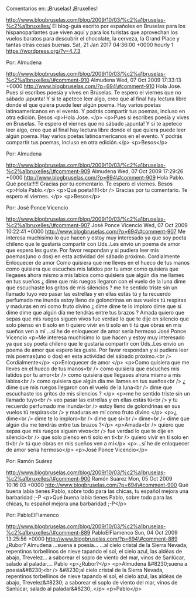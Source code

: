 Comentarios en: ¡Bruselas! ¡Bruxelles!

http://www.blogbruselas.com/blog/2009/10/03/%c2%a1bruselas-%c2%a1bruxelles/
El blog-guía escrito por españoles en Bruselas para los hispanoparlantes
que viven aquí y para los turistas que aprovechan los vuelos baratos
para descubrir el chocolate, la cerveza, la Grand Place y tantas otras
cosas buenas. Sat, 21 Jan 2017 04:36:00 +0000 hourly 1
https://wordpress.org/?v=4.7.3

Por: Almudena

http://www.blogbruselas.com/blog/2009/10/03/%c2%a1bruselas-%c2%a1bruxelles/\#comment-910
Almudena Wed, 07 Oct 2009 17:33:13 +0000
http://www.blogbruselas.com/?p=694\#comment-910 Hola Jose. Pues si
escribes poesía y vives en Bruselas. Te espero el viernes que no sábado
¡apunta! Y si te apetece leer algo, creo que al final hay lectura libre
donde el que quiera puede leer algún poema. Hay varios poetas
latinoamericanos en el evento. Y podrás compartir tus poemas, incluso en
otra edición. Besos \<p\>Hola Jose. \</p\> \<p\>Pues si escribes poesía
y vives en Bruselas. Te espero el viernes que no sábado ¡apunta! Y si te
apetece leer algo, creo que al final hay lectura libre donde el que
quiera puede leer algún poema. Hay varios poetas latinoamericanos en el
evento. Y podrás compartir tus poemas, incluso en otra edición.\</p\>
\<p\>Besos\</p\>

Por: Almudena

http://www.blogbruselas.com/blog/2009/10/03/%c2%a1bruselas-%c2%a1bruxelles/\#comment-909
Almudena Wed, 07 Oct 2009 17:29:26 +0000
http://www.blogbruselas.com/?p=694\#comment-909 Hola Pablo. Qué
poeta!!!!! Gracias por tu comentario. Te espero el viernes. Besos
\<p\>Hola Pablo.\</p\> \<p\>Qué poeta!!!!!\<br /\> Gracias por tu
comentario. Te espero el viernes. \</p\> \<p\>Besos\</p\>

Por: José Ponce Vicencio

http://www.blogbruselas.com/blog/2009/10/03/%c2%a1bruselas-%c2%a1bruxelles/\#comment-907
José Ponce Vicencio Wed, 07 Oct 2009 10:22:41 +0000
http://www.blogbruselas.com/?p=694\#comment-907 Me interesa muchisímo lo
que hacen y estoy muy interesado ya que soy poeta chileno que le
gustaria compartir con Uds..Les envio un poema de amor que espero les
guste. Por favor respondan y si pudiera leer mis poemas(uno o dos) en
esta actividad del sábado próximo. Cordialmente Enloquecer de amor Como
quisiera que me lleves en el hueco de tus manos como quisiera que
escuches mis latidos por tu amor como quisiera que llegases ahora mismo
a mis labios como quisiera que algún día me llames en tus sueños ¿ dime
que mis ruegos llegaron con el vuelo de la luna dime que escuchaste los
gritos de mis silencios ? me he sentido triste sin un llamado tuyo veo
pasar las estrellas y en ellas estás tú y tu recuerdo perfumado me
inunda estoy lleno de golondrinas en sus vuelos tú respiras y maduras en
mí como fruto divino ¿ dime dime te lo imploro dime que sí dime dime que
algún día me tendrás entre tus brazos ? Amada quiero que sepas que mis
ruegos siguen vivos fue verdad lo que te dije en silencio que solo
pienso en ti solo en ti quiero vivir en ti solo en ti tú que obras en
mis sueños ven a mí ...sí he de enloquecer de amor sería hermoso José
Ponce Vicencio \<p\>Me interesa muchisímo lo que hacen y estoy muy
interesado ya que soy poeta chileno que le gustaria compartir con
Uds..Les envio un poema de amor que espero les guste. Por favor
respondan y si pudiera leer mis poemas(uno o dos) en esta actividad del
sábado próximo.\<br /\> Cordialmente\</p\> \<p\>Enloquecer de amor
\</p\> \<p\>Como quisiera que me lleves en el hueco de tus manos\<br /\>
como quisiera que escuches mis latidos por tu amor\<br /\> como quisiera
que llegases ahora mismo a mis labios\<br /\> como quisiera que algún
día me llames en tus sueños\<br /\> ¿ dime que mis ruegos llegaron con
el vuelo de la luna\<br /\> dime que escuchaste los gritos de mis
silencios ? \</p\> \<p\>me he sentido triste sin un llamado tuyo\<br /\>
veo pasar las estrellas y en ellas estás tú\<br /\> y tu recuerdo
perfumado me inunda\<br /\> estoy lleno de golondrinas en sus vuelos tú
respiras\<br /\> y maduras en mí como fruto divino \</p\> \<p\>¿
dime\<br /\> dime te lo imploro\<br /\> dime que sí\<br /\> dime\<br /\>
dime que algún día me tendrás entre tus brazos ?\</p\> \<p\>Amada\<br
/\> quiero que sepas que mis ruegos siguen vivos\<br /\> fue verdad lo
que te dije en silencio\<br /\> que solo pienso en ti solo en ti\<br /\>
quiero vivir en ti solo en ti\<br /\> tú que obras en mis sueños ven a
mí\</p\> \<p\>...sí he de enloquecer de amor sería hermoso\</p\>
\<p\>José Ponce Vicencio\</p\>

Por: Ramón Suárez

http://www.blogbruselas.com/blog/2009/10/03/%c2%a1bruselas-%c2%a1bruxelles/\#comment-900
Ramón Suárez Mon, 05 Oct 2009 10:16:03 +0000
http://www.blogbruselas.com/?p=694\#comment-900 Qué buena labia tienes
Pablo, sobre todo para las chicas, tu español mejora una barbaridad ;-P
\<p\>Qué buena labia tienes Pablo, sobre todo para las chicas, tu
español mejora una barbaridad ;-P\</p\>

Por: PabloElFlamenco

http://www.blogbruselas.com/blog/2009/10/03/%c2%a1bruselas-%c2%a1bruxelles/\#comment-889
PabloElFlamenco Sun, 04 Oct 2009 13:25:56 +0000
http://www.blogbruselas.com/?p=694\#comment-889 ¿Rubor? Almudena
\...suena a poesía\... \...al cielo cristal de la Sierra Nevada,
repentinos torbellinos de nieve tapando el sol, el cielo azul, las
aldéas de abajo, Trevelez\... a saborear el soplo de viento del mar,
vinos de Sanlúcar, salado al paladar\.... Pablo \<p\>¿Rubor?\</p\>
\<p\>Almudena &\#8230;suena a poesía&\#8230;\<br /\> &\#8230;al cielo
cristal de la Sierra Nevada, repentinos torbellinos de nieve tapando el
sol, el cielo azul, las aldéas de abajo, Trevelez&\#8230; a saborear el
soplo de viento del mar, vinos de Sanlúcar, salado al
paladar&\#8230;.\</p\> \<p\>Pablo\</p\>

